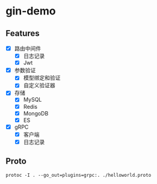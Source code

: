 # gin-demo

## Features

- [x] 路由中间件
    - [x] 日志记录
    - [x] Jwt
- [x] 参数验证
    - [x] 模型绑定和验证
    - [x] 自定义验证器
- [x] 存储
    - [x] MySQL
    - [x] Redis
    - [x] MongoDB
    - [x] ES
- [x] gRPC
    - [x] 客户端
    - [x] 日志记录

## Proto
```apple js
protoc -I . --go_out=plugins=grpc:. ./helloworld.proto
```